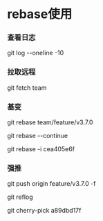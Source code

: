 # rebase使用

### 查看日志

git log --oneline -10

### 拉取远程

git fetch team

### 基变

git rebase team/feature/v3.7.0

git rebase --continue

git rebase -i cea405e6f 

### 强推

git push origin feature/v3.7.0 -f

git reflog

git cherry-pick a89dbd17f